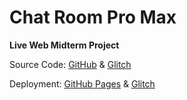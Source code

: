 # Chat Room Pro Max

**Live Web Midterm Project**

Source Code: [GitHub](https://github.com/zhumingcheng697/Live-Web/tree/main/chat-room-pro-max) & [Glitch](https://glitch.com/edit/#!/mccoy-zhu-chat-room-pro-max)

Deployment: [GitHub Pages](https://zhumingcheng697.github.io/Live-Web/chat-room-pro-max) & [Glitch](https://mccoy-zhu-chat-room-pro-max.glitch.me/)
